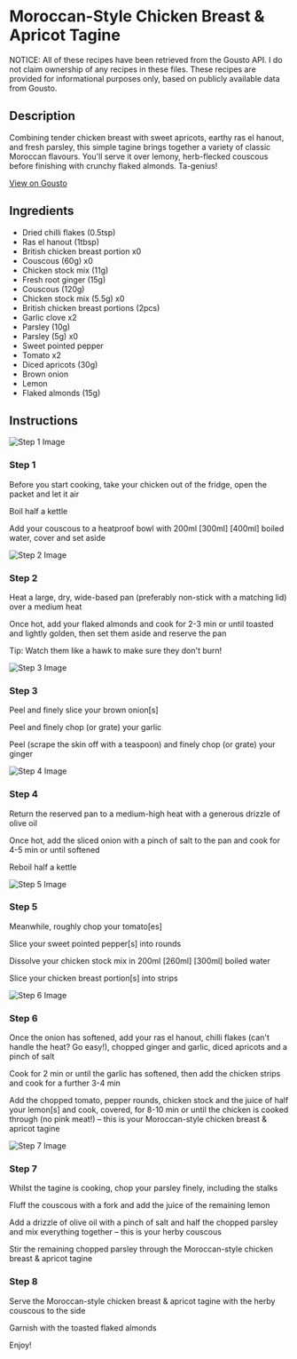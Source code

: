 # Moroccan-Style Chicken Breast & Apricot Tagine

NOTICE: All of these recipes have been retrieved from the Gousto API. I do not claim ownership of any recipes in these files. These recipes are provided for informational purposes only, based on publicly available data from Gousto.

## Description

Combining tender chicken breast with sweet apricots, earthy ras el hanout, and fresh parsley, this simple tagine brings together a variety of classic Moroccan flavours. You'll serve it over lemony, herb-flecked couscous before finishing with crunchy flaked almonds. Ta-genius! 

[View on Gousto](https://www.gousto.co.uk/recipes/cookbook/moroccan-style-chicken-breast-apricot-lemon-tagine)

## Ingredients

- Dried chilli flakes (0.5tsp)
- Ras el hanout (1tbsp)
- British chicken breast portion x0
- Couscous (60g) x0
- Chicken stock mix (11g)
- Fresh root ginger (15g)
- Couscous (120g)
- Chicken stock mix (5.5g) x0
- British chicken breast portions (2pcs)
- Garlic clove x2
- Parsley (10g)
- Parsley (5g) x0
- Sweet pointed pepper
- Tomato x2
- Diced apricots (30g)
- Brown onion
- Lemon
- Flaked almonds (15g)

## Instructions

![Step 1 Image](https://production-media.gousto.co.uk/cms/recipe-step-image/step-1-1682680333727-x200.jpg)

### Step 1

Before you start cooking, take your chicken out of the fridge, open the packet and let it air

Boil half a kettle

Add your couscous to a heatproof bowl with 200ml <span class="text-purple">[300ml]</span><span class="text-danger"> [400ml]</span> boiled water, cover and set aside

![Step 2 Image](https://production-media.gousto.co.uk/cms/recipe-step-image/step-2-1682680340002-x200.jpg)

### Step 2

Heat a large, dry, wide-based pan (preferably non-stick with a matching lid) over a medium heat

Once hot, add your flaked almonds and cook for 2-3 min or until toasted and lightly golden, then set them aside and reserve the pan

Tip: Watch them like a hawk to make sure they don't burn!

![Step 3 Image](https://production-media.gousto.co.uk/cms/recipe-step-image/step-3-1682680349093-x200.jpg)

### Step 3

Peel and finely slice your brown onion[s]

Peel and finely chop (or grate) your garlic

Peel (scrape the skin off with a teaspoon) and finely chop (or grate) your ginger

![Step 4 Image](https://production-media.gousto.co.uk/cms/recipe-step-image/step-4-1682680361920-x200.jpg)

### Step 4

Return the reserved pan to a medium-high heat with a generous drizzle of olive oil

Once hot, add the sliced onion with a pinch of salt to the pan and cook for 4-5 min or until softened

Reboil half a kettle

![Step 5 Image](https://production-media.gousto.co.uk/cms/recipe-step-image/step-5-1682680375008-x200.jpg)

### Step 5

Meanwhile, roughly chop your tomato[es]

Slice your sweet pointed pepper[s] into rounds

Dissolve your chicken stock mix in 200ml <span class="text-purple">[260ml]</span> <span class="text-danger">[300ml]</span> boiled water

Slice your chicken breast portion[s] into strips

![Step 6 Image](https://production-media.gousto.co.uk/cms/recipe-step-image/step-6-1682680383390-x200.jpg)

### Step 6

Once the onion has softened, add your ras el hanout, chilli flakes (can't handle the heat? Go easy!), chopped ginger and garlic, diced apricots and a pinch of salt

Cook for 2 min or until the garlic has softened, then add the chicken strips and cook for a further 3-4 min

Add the chopped tomato, pepper rounds, chicken stock and the juice of half your lemon[s] and cook, covered, for 8-10 min or until the chicken is cooked through (no pink meat!) – this is your Moroccan-style chicken breast & apricot tagine

![Step 7 Image](https://production-media.gousto.co.uk/cms/recipe-step-image/step-7-1682680420172-x200.jpg)

### Step 7

Whilst the tagine is cooking, chop your parsley finely, including the stalks

Fluff the couscous with a fork and add the juice of the remaining lemon

Add a drizzle of olive oil with a pinch of salt and half the chopped parsley and mix everything together – this is your herby couscous

Stir the remaining chopped parsley through the Moroccan-style chicken breast & apricot tagine

### Step 8

Serve the Moroccan-style chicken breast & apricot tagine with the herby couscous to the side

Garnish with the toasted flaked almonds

Enjoy!

